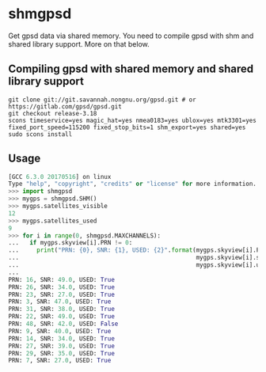 # shmgpsd

Get gpsd data via shared memory. You need to compile gpsd with shm and shared library support. More on that below.

## Compiling gpsd with shared memory and shared library support
```
git clone git://git.savannah.nongnu.org/gpsd.git # or https://gitlab.com/gpsd/gpsd.git
git checkout release-3.18
scons timeservice=yes magic_hat=yes nmea0183=yes ublox=yes mtk3301=yes fixed_port_speed=115200 fixed_stop_bits=1 shm_export=yes shared=yes
sudo scons install
```
## Usage
```Python 3.5.3 (default, Sep 27 2018, 17:25:39)
[GCC 6.3.0 20170516] on linux
Type "help", "copyright", "credits" or "license" for more information.
>>> import shmgpsd
>>> mygps = shmgpsd.SHM()
>>> mygps.satellites_visible
12
>>> mygps.satellites_used
9
>>> for i in range(0, shmgpsd.MAXCHANNELS):
...   if mygps.skyview[i].PRN != 0:
...     print("PRN: {0}, SNR: {1}, USED: {2}".format(mygps.skyview[i].PRN,
...                                                  mygps.skyview[i].ss,
...                                                  mygps.skyview[i].used))
...
PRN: 16, SNR: 49.0, USED: True
PRN: 26, SNR: 34.0, USED: True
PRN: 23, SNR: 27.0, USED: True
PRN: 3, SNR: 47.0, USED: True
PRN: 31, SNR: 38.0, USED: True
PRN: 22, SNR: 49.0, USED: True
PRN: 48, SNR: 42.0, USED: False
PRN: 9, SNR: 40.0, USED: True
PRN: 14, SNR: 34.0, USED: True
PRN: 27, SNR: 39.0, USED: True
PRN: 29, SNR: 35.0, USED: True
PRN: 7, SNR: 27.0, USED: True
```
